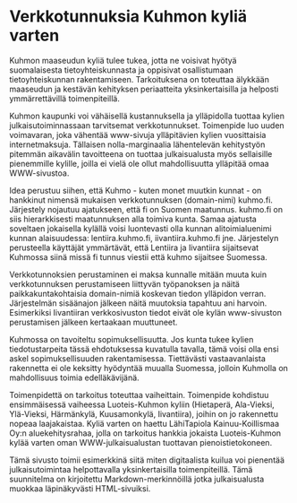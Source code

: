 # Verkkotunnuksia Kuhmon kyliä varten

Kuhmon maaseudun kyliä tulee tukea, jotta ne voisivat hyötyä suomalaisesta tietoyhteiskunnasta ja oppisivat osallistumaan tietoyhteiskunnan rakentamiseen. Tarkoituksena on toteuttaa älykkään maaseudun ja kestävän kehityksen periaatteita yksinkertaisilla ja helposti ymmärrettävillä toimenpiteillä. 

Kuhmon kaupunki voi vähäisellä kustannuksella ja ylläpidolla tuottaa kylien julkaisutoiminnassaan tarvitsemat verkkotunnukset. Toimenpide luo uuden voimavaran, joka vähentää www-sivuja ylläpitävien kylien vuosittaisia internetmaksuja. Tällaisen nolla-marginaalia lähentelevän kehitystyön pitemmän aikavälin tavoitteena on tuottaa julkaisualusta myös sellaisille pienemmille kylille, joilla ei vielä ole ollut mahdollisuutta ylläpitää omaa WWW-sivustoa.

Idea perustuu siihen, että Kuhmo - kuten monet muutkin kunnat - on hankkinut nimensä mukaisen verkkotunnuksen (domain-nimi) kuhmo.fi. Järjestely nojautuu ajatukseen, että fi on Suomen maatunnus. kuhmo.fi on siis hierarkkisesti maatunnuksen alla toimiva kunta. Samaa ajatusta soveltaen jokaisella kylällä voisi luontevasti olla kunnan alitoimialuenimi kunnan alaisuudessa: lentiira.kuhmo.fi, iivantiira.kuhmo.fi jne. Järjestelyn perusteella käyttäjät ymmärtävät, että Lentiira ja Iivantiira sijaitsevat Kuhmossa siinä missä fi tunnus viestii että kuhmo sijaitsee Suomessa.

Verkkotunnoksien perustaminen ei maksa kunnalle mitään muuta kuin verkkotunnuksen perustamiseen liittyvän työpanoksen ja näitä paikkakuntakohtaisia domain-nimiä koskevan tiedon ylläpidon verran. Järjestelmän sisäänajon jälkeen näitä muutoksia tapahtuu ani harvoin. Esimerkiksi Iivantiiran verkkosivuston tiedot eivät ole kylän www-sivuston perustamisen jälkeen kertaakaan muuttuneet.

Kuhmossa on tavoiteltu sopimuksellisuutta. Jos kunta tukee kylien tiedotustarpeita tässä ehdotuksessa kuvatulla tavalla, tämä voisi olla ensi askel sopimuksellisuuden rakentamisessa. Tiettävästi vastaavanlaista rakennetta ei ole keksitty hyödyntää muualla Suomessa, jolloin Kuhmolla on mahdollisuus toimia edelläkävijänä.

Toimenpidettä on tarkoitus toteuttaa vaiheittain. Toimenpide kohdistuu ensimmäisessä vaiheessa Luoteis-Kuhmon kyliin (Hietaperä, Ala-Vieksi, Ylä-Vieksi, Härmänkylä, Kuusamonkylä, Iivantiira), joihin on jo rakennettu nopeaa laajakaistaa. Kyliä varten on haettu LähiTapiola Kainuu-Koillismaa Oy:n aluekehitysrahaa, jolla on tarkoitus hankkia jokaista Luoteis-Kuhmon kylää varten oman WWW-julkaisualustan tuottavan pienoistietokoneen.

Tämä sivusto toimii esimerkkinä siitä miten digitaalista kuilua voi pienentää julkaisutoimintaa helpottavalla yksinkertaisilla toimenpiteillä. Tämä suunnitelma on kirjoitettu Markdown-merkinnöillä jotka julkaisualusta muokkaa läpinäkyvästi HTML-sivuiksi.
